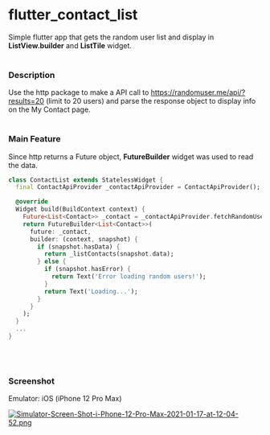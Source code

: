 # flutter_contact_list

Simple flutter app that gets the random user list and display in **ListView.builder** and **ListTile** widget.
<br />
<br />

### Description

Use the http package to make a API call to https://randomuser.me/api/?results=20 (limit to 20 users) and parse the response object to display info on the My Contact page.
<br />
<br />

### Main Feature

Since http returns a Future object, **FutureBuilder** widget was used to read the data.


```dart
class ContactList extends StatelessWidget {
  final ContactApiProvider _contactApiProvider = ContactApiProvider();

  @override
  Widget build(BuildContext context) {
    Future<List<Contact>> _contact = _contactApiProvider.fetchRandomUsers();
    return FutureBuilder<List<Contact>>(
      future: _contact,
      builder: (context, snapshot) {
        if (snapshot.hasData) {
          return _listContacts(snapshot.data);
        } else {
          if (snapshot.hasError) {
            return Text('Error loading random users!');
          }
          return Text('Loading...');
        }
      }
    );
  }
  ...
}
```
<br />
<br />

### Screenshot

Emulator: iOS (iPhone 12 Pro Max)

[![Simulator-Screen-Shot-i-Phone-12-Pro-Max-2021-01-17-at-12-04-52.png](https://i.postimg.cc/qvBJnqKV/Simulator-Screen-Shot-i-Phone-12-Pro-Max-2021-01-17-at-12-04-52.png)](https://postimg.cc/N5Vvvgbp)
